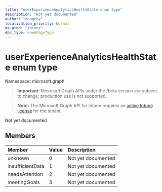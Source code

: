 ```yaml
---
title: "userExperienceAnalyticsHealthState enum type"
description: "Not yet documented"
author: "dougeby"
localization_priority: Normal
ms.prod: "intune"
doc_type: enumPageType
---
```


# userExperienceAnalyticsHealthState enum type

Namespace: microsoft.graph

> **Important:** Microsoft Graph APIs under the /beta version are subject to change; production use is not supported.

> **Note:** The Microsoft Graph API for Intune requires an [active Intune license](https://go.microsoft.com/fwlink/?linkid=839381) for the tenant.

Not yet documented

## Members
|Member|Value|Description|
|:---|:---|:---|
|unknown|0|Not yet documented|
|insufficientData|1|Not yet documented|
|needsAttention|2|Not yet documented|
|meetingGoals|3|Not yet documented|



